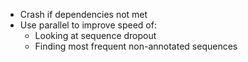 - Crash if dependencies not met
- Use parallel to improve speed of:
  - Looking at sequence dropout
  - Finding most frequent non-annotated sequences
